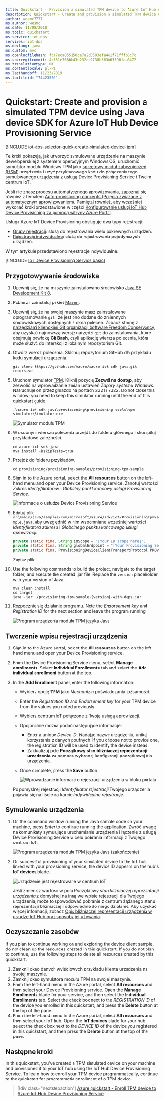 ```yaml
---
title: Quickstart - Provision a simulated TPM device to Azure IoT Hub using Java
description: Quickstart - Create and provision a simulated TPM device using Java device SDK for Azure IoT Hub Device Provisioning Service. W tym przewodniku Szybki start używane są rejestracje indywidualne.
author: wesmc7777
ms.author: wesmc
ms.date: 11/08/2018
ms.topic: quickstart
ms.service: iot-dps
services: iot-dps
ms.devlang: java
ms.custom: mvc
ms.openlocfilehash: fce7eca055150ce7a2d8503efa4e1f71fffb0c7c
ms.sourcegitcommit: 4c831e768bb43e232de9738b363063590faa0472
ms.translationtype: MT
ms.contentlocale: pl-PL
ms.lasthandoff: 11/23/2019
ms.locfileid: "74423503"
---
```

# <a name="quickstart-create-and-provision-a-simulated-tpm-device-using-java-device-sdk-for-azure-iot-hub-device-provisioning-service"></a>Quickstart: Create and provision a simulated TPM device using Java device SDK for Azure IoT Hub Device Provisioning Service

[!INCLUDE [iot-dps-selector-quick-create-simulated-device-tpm](../../includes/iot-dps-selector-quick-create-simulated-device-tpm.md)]

Te kroki pokazują, jak utworzyć symulowane urządzenie na maszynie deweloperskiej z systemem operacyjnym Windows OS, uruchomić symulator modułu Windows TPM jako [sprzętowy moduł zabezpieczeń (HSM)](https://azure.microsoft.com/blog/azure-iot-supports-new-security-hardware-to-strengthen-iot-security/) urządzenia i użyć przykładowego kodu do połączenia tego symulowanego urządzenia z usługą Device Provisioning Service i Twoim centrum IoT. 

Jeśli nie znasz procesu automatycznego aprowizowania, zapoznaj się również z tematem [Auto-provisioning concepts (Pojęcia związane z automatycznym aprowizowaniem)](concepts-auto-provisioning.md). Pamiętaj również, aby wcześniej wykonać kroki przedstawione w części [Konfigurowanie usługi IoT Hub Device Provisioning za pomocą witryny Azure Portal](./quick-setup-auto-provision.md). 

Usługa Azure IoT Device Provisioning obsługuje dwa typy rejestracji:
- [Grupy rejestracji](concepts-service.md#enrollment-group): służą do rejestrowania wielu pokrewnych urządzeń.
- [Rejestracje indywidualne](concepts-service.md#individual-enrollment): służą do rejestrowania pojedynczych urządzeń.

W tym artykule przedstawiono rejestracje indywidualne.

[!INCLUDE [IoT Device Provisioning Service basic](../../includes/iot-dps-basic.md)]

## <a name="prepare-the-environment"></a>Przygotowywanie środowiska 

1. Upewnij się, że na maszynie zainstalowano środowisko [Java SE Development Kit 8](https://aka.ms/azure-jdks).

1. Pobierz i zainstaluj pakiet [Maven](https://maven.apache.org/install.html).

1. Upewnij się, że na swojej maszynie masz zainstalowane oprogramowanie `git` i że jest ono dodane do zmiennych środowiskowych dostępnych z okna poleceń. Zobacz stronę z [narzędziami klienckimi Git organizacji Software Freedom Conservancy](https://git-scm.com/download/), aby uzyskać najnowszą wersję narzędzi `git` do zainstalowania, które obejmują powłokę **Git Bash**, czyli aplikację wiersza polecenia, która może służyć do interakcji z lokalnym repozytorium Git. 

1. Otwórz wiersz polecenia. Sklonuj repozytorium GitHub dla przykładu kodu symulacji urządzenia.
    
    ```cmd/sh
    git clone https://github.com/Azure/azure-iot-sdk-java.git --recursive
    ```

1. Uruchom symulator [TPM](https://docs.microsoft.com/windows/device-security/tpm/trusted-platform-module-overview). Kliknij pozycję **Zezwól na dostęp**, aby zezwolić na wprowadzanie zmian ustawień _Zapory systemu Windows_. Nasłuchuje on przez gniazdo na portach 2321 i 2322. Do not close this window; you need to keep this simulator running until the end of this quickstart guide. 

    ```cmd/sh
    .\azure-iot-sdk-java\provisioning\provisioning-tools\tpm-simulator\Simulator.exe
    ```

    ![Symulator modułu TPM](./media/java-quick-create-simulated-device/simulator.png)

1. W osobnym wierszu polecenia przejdź do folderu głównego i skompiluj przykładowe zależności.

    ```cmd/sh
    cd azure-iot-sdk-java
    mvn install -DskipTests=true
    ```

1. Przejdź do folderu przykładów.

    ```cmd/sh
    cd provisioning/provisioning-samples/provisioning-tpm-sample
    ```

1. Sign in to the Azure portal, select the **All resources** button on the left-hand menu and open your Device Provisioning service. Zanotuj wartości _Zakres identyfikatorów_ i _Globalny punkt końcowy usługi Provisioning Service_.

    ![Informacje o usłudze Device Provisioning Service](./media/java-quick-create-simulated-device/extract-dps-endpoints.png)

1. Edytuj plik `src/main/java/samples/com/microsoft/azure/sdk/iot/ProvisioningTpmSample.java`, aby uwzględnić w nim wspomniane wcześniej wartości _Identyfikatora zakresu_ i _Globalnego punktu końcowego usługi aprowizacji_.  

    ```java
    private static final String idScope = "[Your ID scope here]";
    private static final String globalEndpoint = "[Your Provisioning Service Global Endpoint here]";
    private static final ProvisioningDeviceClientTransportProtocol PROVISIONING_DEVICE_CLIENT_TRANSPORT_PROTOCOL = ProvisioningDeviceClientTransportProtocol.HTTPS;
    ```
    Zapisz plik.

1. Use the following commands to build the project, navigate to the target folder, and execute the created .jar file. Replace the `version` placeholder with your version of Java.

    ```cmd/sh
    mvn clean install
    cd target
    java -jar ./provisioning-tpm-sample-{version}-with-deps.jar
    ```

1. Rozpocznie się działanie programu. Note the _Endorsement key_ and _Registration ID_ for the next section and leave the program running.

    ![Program urządzenia modułu TPM języka Java](./media/java-quick-create-simulated-device/program.png)
    

## <a name="create-a-device-enrollment-entry"></a>Tworzenie wpisu rejestracji urządzenia

1. Sign in to the Azure portal, select the **All resources** button on the left-hand menu and open your Device Provisioning service.

1. From the Device Provisioning Service menu, select **Manage enrollments**. Select **Individual Enrollments** tab and select the **Add individual enrollment** button at the top. 

1. In the **Add Enrollment** panel, enter the following information:
   - Wybierz opcję **TPM** jako *Mechanizm* poświadczania tożsamości.
   - Enter the *Registration ID* and *Endorsement key* for your TPM device from the values you noted previously.
   - Wybierz centrum IoT połączone z Twoją usługą aprowizacji.
   - Opcjonalnie można podać następujące informacje:
       - Enter a unique *Device ID*. Nadając nazwę urządzeniu, unikaj korzystania z danych poufnych. If you choose not to provide one, the registration ID will be used to identify the device instead.
       - Zaktualizuj pole **Początkowy stan bliźniaczej reprezentacji urządzenia** za pomocą wybranej konfiguracji początkowej dla urządzenia.
   - Once complete, press the **Save** button. 

     ![Wprowadzanie informacji o rejestracji urządzenia w bloku portalu](./media/java-quick-create-simulated-device/enterdevice-enrollment.png)  

   Po pomyślnej rejestracji *Identyfikator rejestracji* Twojego urządzenia pojawia się na liście na karcie *Indywidualne rejestracje*. 


## <a name="simulate-the-device"></a>Symulowanie urządzenia

1. On the command window running the Java sample code on your machine, press *Enter* to continue running the application. Zwróć uwagę na komunikaty symulujące uruchamianie urządzenia i łączenie z usługą Device Provisioning Service w celu pobrania informacji z Twojego centrum IoT.  

    ![Program urządzenia modułu TPM języka Java (zakończenie)](./media/java-quick-create-simulated-device/program-final.png)

1. On successful provisioning of your simulated device to the IoT hub linked with your provisioning service, the device ID appears on the hub's **IoT devices** blade.

    ![Urządzenie jest rejestrowane w centrum IoT](./media/java-quick-create-simulated-device/hubregistration.png) 

    Jeśli zmienisz wartość w polu *Początkowy stan bliźniaczej reprezentacji urządzenia* z domyślnej na inną we wpisie rejestracji dla Twojego urządzenia, może to spowodować pobranie z centrum żądanego stanu reprezentacji bliźniaczej i odpowiednie do niego działanie. Aby uzyskać więcej informacji, zobacz [Opis bliźniaczej reprezentacji urządzenia w usłudze IoT Hub oraz sposoby jej używania](../iot-hub/iot-hub-devguide-device-twins.md).


## <a name="clean-up-resources"></a>Oczyszczanie zasobów

If you plan to continue working on and exploring the device client sample, do not clean up the resources created in this quickstart. If you do not plan to continue, use the following steps to delete all resources created by this quickstart.

1. Zamknij okno danych wyjściowych przykładu klienta urządzenia na swojej maszynie.
1. Zamknij okno symulatora modułu TPM na swojej maszynie.
1. From the left-hand menu in the Azure portal, select **All resources** and then select your Device Provisioning service. Open the **Manage Enrollments** blade for your service, and then select the **Individual Enrollments** tab. Select the check box next to the *REGISTRATION ID* of the device you enrolled in this quickstart, and press the **Delete** button at the top of the pane. 
1. From the left-hand menu in the Azure portal, select **All resources** and then select your IoT hub. Open the **IoT devices** blade for your hub, select the check box next to the *DEVICE ID* of the device you registered in this quickstart, and then press the **Delete** button at the top of the pane.

## <a name="next-steps"></a>Następne kroki

In this quickstart, you’ve created a TPM simulated device on your machine and provisioned it to your IoT hub using the IoT Hub Device Provisioning Service. To learn how to enroll your TPM device programmatically, continue to the quickstart for programmatic enrollment of a TPM device. 

> [!div class="nextstepaction"]
> [Azure quickstart - Enroll TPM device to Azure IoT Hub Device Provisioning Service](quick-enroll-device-tpm-java.md)

